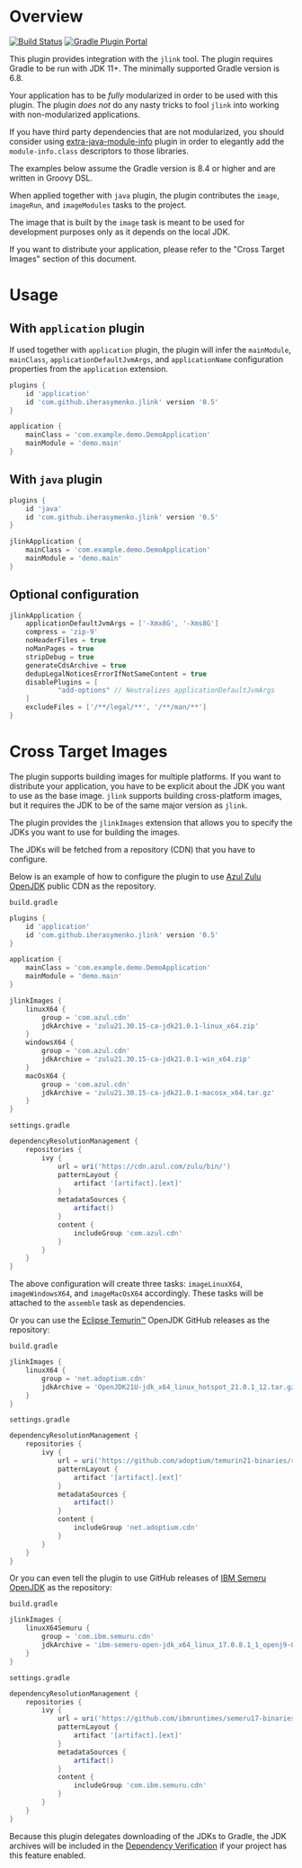 # Overview

[![Build Status](https://img.shields.io/endpoint.svg?url=https%3A%2F%2Factions-badge.atrox.dev%2Fiherasymenko%2Fjlink-gradle-plugin%2Fbadge&style=flat)](https://actions-badge.atrox.dev/iherasymenko/jlink-gradle-plugin/goto)
[![Gradle Plugin Portal](https://img.shields.io/gradle-plugin-portal/v/com.github.iherasymenko.jlink)](https://plugins.gradle.org/plugin/com.github.iherasymenko.jlink)

This plugin provides integration with the `jlink` tool. The plugin requires Gradle to be run with JDK 11+. The minimally supported Gradle version is 6.8.

Your application has to be _fully_ modularized in order to be used with this plugin. The plugin _does not_ do any nasty tricks to fool `jlink` into working with non-modularized applications. 

If you have third party dependencies that are not modularized, you should consider using [extra-java-module-info](https://github.com/gradlex-org/extra-java-module-info) plugin in order to elegantly add the `module-info.class` descriptors to those libraries. 

The examples below assume the Gradle version is 8.4 or higher and are written in Groovy DSL.

When applied together with `java` plugin, the plugin contributes the `image`, `imageRun`, and `imageModules` tasks to the project. 

The image that is built by the `image` task is meant to be used for development purposes only as it depends on the local JDK.

If you want to distribute your application, please refer to the "Cross Target Images" section of this document.

# Usage

## With `application` plugin

If used together with `application` plugin, the plugin will infer the `mainModule`, `mainClass`, 
`applicationDefaultJvmArgs`, and `applicationName` configuration properties from the `application` extension.

```groovy
plugins {
    id 'application'
    id 'com.github.iherasymenko.jlink' version '0.5'
}

application {
    mainClass = 'com.example.demo.DemoApplication'
    mainModule = 'demo.main'
}

```

## With `java` plugin

```groovy
plugins {
    id 'java'
    id 'com.github.iherasymenko.jlink' version '0.5'
}

jlinkApplication {
    mainClass = 'com.example.demo.DemoApplication'
    mainModule = 'demo.main'
}
```

## Optional configuration

```groovy
jlinkApplication {
    applicationDefaultJvmArgs = ['-Xmx8G', '-Xms8G']
    compress = 'zip-9'
    noHeaderFiles = true
    noManPages = true
    stripDebug = true
    generateCdsArchive = true
    dedupLegalNoticesErrorIfNotSameContent = true
    disablePlugins = [
            "add-options" // Neutralizes applicationDefaultJvmArgs
    ]
    excludeFiles = ['/**/legal/**', '/**/man/**']
}

```

# Cross Target Images

The plugin supports building images for multiple platforms. If you want to distribute your application, you have to be explicit 
about the JDK you want to use as the base image. `jlink` supports building cross-platform images, but it requires the JDK to be of the same 
major version as `jlink`.

The plugin provides the `jlinkImages` extension that allows you to specify the JDKs you want to use for building the images.

The JDKs will be fetched from a repository (CDN) that you have to configure. 

Below is an example of how to configure the plugin to use [Azul Zulu OpenJDK](https://cdn.azul.com/zulu/bin/) public CDN as the repository.

`build.gradle`

```groovy
plugins {
    id 'application'
    id 'com.github.iherasymenko.jlink' version '0.5'
}

application {
    mainClass = 'com.example.demo.DemoApplication'
    mainModule = 'demo.main'
}

jlinkImages {
	linuxX64 {
		group = 'com.azul.cdn'
		jdkArchive = 'zulu21.30.15-ca-jdk21.0.1-linux_x64.zip'
	}
	windowsX64 {
		group = 'com.azul.cdn'
		jdkArchive = 'zulu21.30.15-ca-jdk21.0.1-win_x64.zip'
	}
	macOsX64 {
		group = 'com.azul.cdn'
		jdkArchive = 'zulu21.30.15-ca-jdk21.0.1-macosx_x64.tar.gz'
	}
}

```
`settings.gradle`

```groovy
dependencyResolutionManagement {
    repositories {
        ivy {
            url = uri('https://cdn.azul.com/zulu/bin/')
            patternLayout {
                artifact '[artifact].[ext]'
            }
            metadataSources {
                artifact()
            }
            content {
                includeGroup 'com.azul.cdn'
            }
        }
    }
}
```

The above configuration will create three tasks: `imageLinuxX64`, `imageWindowsX64`, and `imageMacOsX64` accordingly. 
These tasks will be attached to the `assemble` task as dependencies.

Or you can use the [Eclipse Temurin™](https://adoptium.net/temurin/releases/) OpenJDK GitHub releases as the repository:

`build.gradle`
```groovy
jlinkImages {
    linuxX64 {
        group = 'net.adoptium.cdn'
        jdkArchive = 'OpenJDK21U-jdk_x64_linux_hotspot_21.0.1_12.tar.gz'
    }
}
```

`settings.gradle`
```groovy
dependencyResolutionManagement {
    repositories {
        ivy {
            url = uri('https://github.com/adoptium/temurin21-binaries/releases/download/jdk-21.0.1%2B12/')
            patternLayout {
                artifact '[artifact].[ext]'
            }
            metadataSources {
                artifact()
            }
            content {
                includeGroup 'net.adoptium.cdn'
            }
        }
    }
}
```

Or you can even tell the plugin to use GitHub releases of [IBM Semeru OpenJDK](https://developer.ibm.com/languages/java/semeru-runtimes/downloads/) as the repository:

`build.gradle`
```groovy
jlinkImages {
	linuxX64Semuru {
		group = 'com.ibm.semuru.cdn'
		jdkArchive = 'ibm-semeru-open-jdk_x64_linux_17.0.8.1_1_openj9-0.40.0.tar.gz'
	}
}
```

`settings.gradle`

```groovy
dependencyResolutionManagement {
    repositories {
        ivy {
            url = uri('https://github.com/ibmruntimes/semeru17-binaries/releases/download/jdk-17.0.8.1%2B1_openj9-0.40.0/')
            patternLayout {
                artifact '[artifact].[ext]'
            }
            metadataSources {
                artifact()
            }
            content {
                includeGroup 'com.ibm.semuru.cdn'
            }
        }
    }
}
```

Because this plugin delegates downloading of the JDKs to Gradle, the JDK archives will be included in the [Dependency Verification](https://docs.gradle.org/8.4/userguide/dependency_verification.html) if your project has this feature enabled.